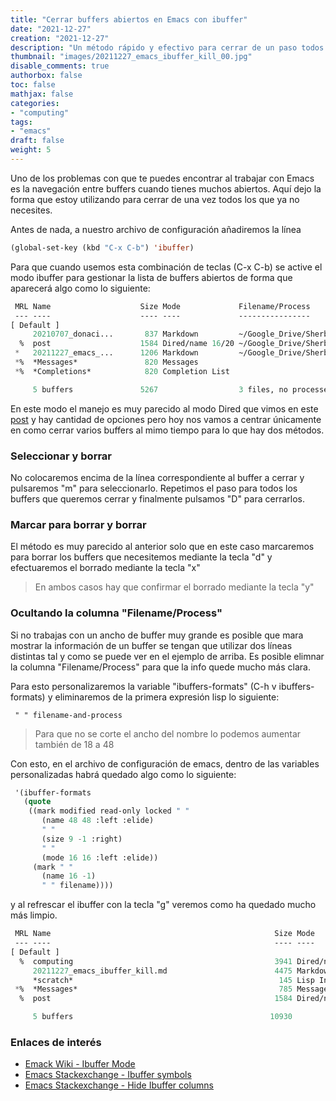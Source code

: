 ```yaml
---
title: "Cerrar buffers abiertos en Emacs con ibuffer"
date: "2021-12-27"
creation: "2021-12-27"
description: "Un método rápido y efectivo para cerrar de un paso todos los buffers que ya no necesite en Emacs"
thumbnail: "images/20211227_emacs_ibuffer_kill_00.jpg"
disable_comments: true
authorbox: false
toc: false
mathjax: false
categories:
- "computing"
tags:
- "emacs"
draft: false
weight: 5
---
```

Uno de los problemas con que te puedes encontrar al trabajar con Emacs es la navegación entre buffers cuando tienes muchos abiertos. Aquí dejo la forma que estoy utilizando para cerrar de una vez todos los que ya no necesites.
<!--more-->
Antes de nada, a nuestro archivo de configuración añadiremos la línea

``` lisp
(global-set-key (kbd "C-x C-b") 'ibuffer)
```

Para que cuando usemos esta combinación de teclas (C-x C-b) se active el modo ibuffer para gestionar la lista de buffers abiertos de forma que aparecerá algo como lo siguiente:

``` lisp
 MRL Name                    Size Mode             Filename/Process
 --- ----                    ---- ----             ----------------
[ Default ]
     20210707_donaci...       837 Markdown         ~/Google_Drive/Sherblog/content/post/20210707_donaciones.md
  %  post                    1584 Dired/name 16/20 ~/Google_Drive/Sherblog/content/post/
 *   20211227_emacs_...      1206 Markdown         ~/Google_Drive/Sherblog/content/post/20211227_emacs_ibuffer_kill.md
 *%  *Messages*               820 Messages         
 *%  *Completions*            820 Completion List  

     5 buffers               5267                  3 files, no processes
```
En este modo el manejo es muy parecido al modo Dired que vimos en este [post]({{<relref"20190618_emacs_dired.md">}}) y hay cantidad de opciones pero hoy nos vamos a centrar únicamente en como cerrar varios buffers al mimo tiempo para lo que hay dos métodos.

### Seleccionar y borrar
No colocaremos encima de la línea correspondiente al buffer a cerrar y pulsaremos "m" para seleccionarlo. Repetimos el paso para todos los buffers que queremos cerrar y finalmente pulsamos "D" para cerrarlos.

### Marcar para borrar y borrar
El método es muy parecido al anterior solo que en este caso marcaremos para borrar los buffers que necesitemos mediante la tecla "d" y efectuaremos el borrado mediante la tecla "x"

> En ambos casos hay que confirmar el borrado mediante la tecla "y"

### Ocultando la columna "Filename/Process"
Si no trabajas con un ancho de buffer muy grande es posible que mara mostrar la información de un buffer se tengan que utilizar dos líneas distintas tal y como se puede ver en el ejemplo de arriba. Es posible elimnar la columna "Filename/Process" para que la info quede mucho más clara.

Para esto personalizaremos la variable "ibuffers-formats" (C-h v ibuffers-formats) y eliminaremos de la primera expresión lisp lo siguiente:

```
 " " filename-and-process
```

> Para que no se corte el ancho del nombre lo podemos aumentar también de 18 a 48

Con esto, en el archivo de configuración de emacs, dentro de las variables personalizadas habrá quedado algo como lo siguiente:

``` lisp
 '(ibuffer-formats
   (quote
    ((mark modified read-only locked " "
	   (name 48 48 :left :elide)
	   " "
	   (size 9 -1 :right)
	   " "
	   (mode 16 16 :left :elide))
     (mark " "
	   (name 16 -1)
	   " " filename))))
```

y al refrescar el ibuffer con la tecla "g" veremos como ha quedado mucho más limpio.

``` lisp
 MRL Name                                                  Size Mode            
 --- ----                                                  ---- ----            
[ Default ]
  %  computing                                             3941 Dired/name 50/50
     20211227_emacs_ibuffer_kill.md                        4475 Markdown        
     *scratch*                                              145 Lisp Interaction
 *%  *Messages*                                             785 Messages        
  %  post                                                  1584 Dired/name 19/20

     5 buffers                                            10930            
```


### Enlaces de interés
- [Emack Wiki - Ibuffer Mode](https://www.emacswiki.org/emacs/IbufferMode)
- [Emacs Stackexchange - Ibuffer symbols](https://emacs.stackexchange.com/questions/47836/what-do-d-mean-in-ibuffer-buffer)
- [Emacs Stackexchange - Hide Ibuffer columns](https://emacs.stackexchange.com/questions/37229/ibuffer-hide-columns)
